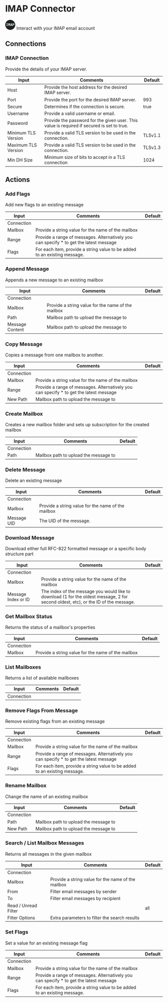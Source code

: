 # IMAP Connector

![IMAP](./assets/imap.png#connector-icon)
Interact with your IMAP email account

## Connections

### IMAP Connection

Provide the details of your IMAP server.

| Input               | Comments                                                                                   | Default |
| ------------------- | ------------------------------------------------------------------------------------------ | ------- |
| Host                | Provide the host address for the desired IMAP server.                                      |         |
| Port                | Provide the port for the desired IMAP server.                                              | 993     |
| Secure              | Determines if the connection is secure.                                                    | true    |
| Username            | Provide a valid username or email.                                                         |         |
| Password            | Provide the password for the given user. This value is required if secured is set to true. |         |
| Minimum TLS Version | Provide a valid TLS version to be used in the connection.                                  | TLSv1.1 |
| Maximum TLS Version | Provide a valid TLS version to be used in the connection.                                  | TLSv1.3 |
| Min DH Size         | Minimum size of bits to accept in a TLS connection                                         | 1024    |

## Actions

### Add Flags

Add new flags to an existing message

| Input      | Comments                                                                                | Default |
| ---------- | --------------------------------------------------------------------------------------- | ------- |
| Connection |                                                                                         |         |
| Mailbox    | Provide a string value for the name of the mailbox                                      |         |
| Range      | Provide a range of messages. Alternatively you can specify \* to get the latest message |         |
| Flags      | For each item, provide a string value to be added to an existing message.               |         |

### Append Message

Appends a new message to an existing mailbox

| Input           | Comments                                           | Default |
| --------------- | -------------------------------------------------- | ------- |
| Connection      |                                                    |         |
| Mailbox         | Provide a string value for the name of the mailbox |         |
| Path            | Mailbox path to upload the message to              |         |
| Message Content | Mailbox path to upload the message to              |         |

### Copy Message

Copies a message from one mailbox to another.

| Input      | Comments                                                                                | Default |
| ---------- | --------------------------------------------------------------------------------------- | ------- |
| Connection |                                                                                         |         |
| Mailbox    | Provide a string value for the name of the mailbox                                      |         |
| Range      | Provide a range of messages. Alternatively you can specify \* to get the latest message |         |
| New Path   | Mailbox path to upload the message to                                                   |         |

### Create Mailbox

Creates a new mailbox folder and sets up subscription for the created mailbox

| Input      | Comments                              | Default |
| ---------- | ------------------------------------- | ------- |
| Connection |                                       |         |
| Path       | Mailbox path to upload the message to |         |

### Delete Message

Delete an existing message

| Input       | Comments                                           | Default |
| ----------- | -------------------------------------------------- | ------- |
| Connection  |                                                    |         |
| Mailbox     | Provide a string value for the name of the mailbox |         |
| Message UID | The UID of the message.                            |         |

### Download Message

Download either full RFC-822 formatted message or a specific body structure part

| Input               | Comments                                                                                                                            | Default |
| ------------------- | ----------------------------------------------------------------------------------------------------------------------------------- | ------- |
| Connection          |                                                                                                                                     |         |
| Mailbox             | Provide a string value for the name of the mailbox                                                                                  |         |
| Message Index or ID | The index of the message you would like to download (1 for the oldest message, 2 for second oldest, etc), or the ID of the message. |         |

### Get Mailbox Status

Returns the status of a mailbox's properties

| Input      | Comments                                           | Default |
| ---------- | -------------------------------------------------- | ------- |
| Connection |                                                    |         |
| Mailbox    | Provide a string value for the name of the mailbox |         |

### List Mailboxes

Returns a list of available mailboxes

| Input      | Comments | Default |
| ---------- | -------- | ------- |
| Connection |          |         |

### Remove Flags From Message

Remove existing flags from an existing message

| Input      | Comments                                                                                | Default |
| ---------- | --------------------------------------------------------------------------------------- | ------- |
| Connection |                                                                                         |         |
| Mailbox    | Provide a string value for the name of the mailbox                                      |         |
| Range      | Provide a range of messages. Alternatively you can specify \* to get the latest message |         |
| Flags      | For each item, provide a string value to be added to an existing message.               |         |

### Rename Mailbox

Change the name of an existing mailbox

| Input      | Comments                              | Default |
| ---------- | ------------------------------------- | ------- |
| Connection |                                       |         |
| Path       | Mailbox path to upload the message to |         |
| New Path   | Mailbox path to upload the message to |         |

### Search / List Mailbox Messages

Returns all messages in the given mailbox

| Input                | Comments                                           | Default |
| -------------------- | -------------------------------------------------- | ------- |
| Connection           |                                                    |         |
| Mailbox              | Provide a string value for the name of the mailbox |         |
| From                 | Filter email messages by sender                    |         |
| To                   | Filter email messages by recipient                 |         |
| Read / Unread Filter |                                                    | all     |
| Filter Options       | Extra parameters to filter the search results      |         |

### Set Flags

Set a value for an existing message flag

| Input      | Comments                                                                                | Default |
| ---------- | --------------------------------------------------------------------------------------- | ------- |
| Connection |                                                                                         |         |
| Mailbox    | Provide a string value for the name of the mailbox                                      |         |
| Range      | Provide a range of messages. Alternatively you can specify \* to get the latest message |         |
| Flags      | For each item, provide a string value to be added to an existing message.               |         |
